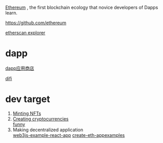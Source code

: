 
[Ethereum](https://ethereum.org/en/developers/) , the first blockchain ecology that novice developers of Dapps learn.   

https://github.com/ethereum

[etherscan explorer](etherscan.io)

# dapp
[dapp应用商店](https://dappradar.com/)

[difi](https://defillama.com/)

# dev target

1. [Minting NFTs](https://www.liaoxuefeng.com/article/1461241857966113)
2. [Creating cryptocurrencies](https://learnblockchain.cn/2018/01/12/create_token/)  
  [funny](https://twitter.com/loopifyyy/status/1654874026815225859?s=46) 
3. Making decentralized application     
  [web3js-example-react-app](https://github.com/ChainSafe/web3js-example-react-app)
  [create-eth-appexamples](https://github.com/paulrberg/create-eth-app)
